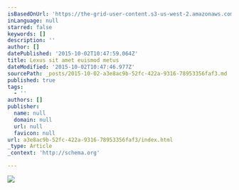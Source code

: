 ```yaml
---
isBasedOnUrl: 'https://the-grid-user-content.s3-us-west-2.amazonaws.com/3ea39325-a6c2-411d-a3b5-d62af884f64b.jpg'
inLanguage: null
starred: false
keywords: []
description: ''
author: []
datePublished: '2015-10-02T10:47:59.064Z'
title: Lexus sit amet euismod metus
dateModified: '2015-10-02T10:47:46.977Z'
sourcePath: _posts/2015-10-02-a3e8ac9b-52fc-422a-9316-78953356faf3.md
published: true
tags:
  - ''
authors: []
publisher:
  name: null
  domain: null
  url: null
  favicon: null
url: a3e8ac9b-52fc-422a-9316-78953356faf3/index.html
_type: Article
_context: 'http://schema.org'

---
```

![](https://the-grid-user-content.s3-us-west-2.amazonaws.com/3ea39325-a6c2-411d-a3b5-d62af884f64b.jpg)